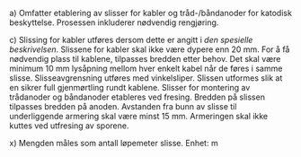 a) Omfatter etablering av slisser for kabler og tråd-/båndanoder for katodisk beskyttelse. Prosessen inkluderer nødvendig rengjøring.

c) Slissing for kabler utføres dersom dette er angitt i *den spesielle beskrivelsen*. Slissene for kabler skal ikke være dypere enn 20 mm. For å få nødvendig plass til kablene, tilpasses bredden etter behov. Det skal være minimum 10 mm lysåpning mellom hver enkelt kabel når de føres i samme slisse. Slisseavgrensning utføres med vinkelsliper. Slissen utformes slik at en sikrer full gjenmørtling rundt kablene.
Slisser for montering av trådanoder og båndanoder etableres ved fresing. Bredden på slissen tilpasses bredden på anoden. Avstanden fra bunn av slisse til underliggende armering skal være minst 15 mm. Armeringen skal ikke kuttes ved utfresing av sporene.

x) Mengden måles som antall løpemeter slisse. Enhet: m

